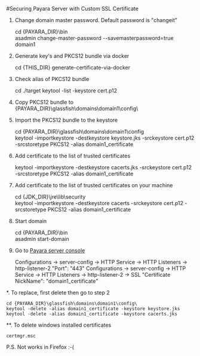 #Securing Payara Server with Custom SSL Certificate

1. Change domain master password. Default password is "changeit"


    cd {PAYARA_DIR}\bin\
    asadmin change-master-password --savemasterpassword=true domain1
    
2. Generate key's and PKCS12 bundle via docker


    cd {THIS_DIR}
    generate-certificate-via-docker

3. Check alias of PKCS12 bundle


    cd ./target
    keytool -list -keystore cert.p12

4. Copy PKCS12 bundle to {PAYARA_DIR}\glassfish\domains\domain1\config\

5. Import the PKCS12 bundle to the keystore


    cd {PAYARA_DIR}\glassfish\domains\domain1\config\
    keytool -importkeystore -destkeystore keystore.jks -srckeystore cert.p12 -srcstoretype PKCS12 -alias domain1_certificate

6. Add certificate to the list of trusted certificates


    keytool -importkeystore -destkeystore cacerts.jks -srckeystore cert.p12 -srcstoretype PKCS12 -alias domain1_certificate

7. Add certificate to the list of trusted certificates on your machine
    

    cd {JDK_DIR}\jre\lib\security\
    keytool -importkeystore -destkeystore cacerts -srckeystore cert.p12 -srcstoretype PKCS12 -alias domain1_certificate

7. Start domain


    cd {PAYARA_DIR}\bin\
    asadmin start-domain

8. Go to [Payara server console](http://localhost:4848)


    Configurations -> server-config -> HTTP Service -> HTTP Listeners -> http-listener-2
        "Port": "443"
    Configurations -> server-config -> HTTP Service -> HTTP Listeners -> http-listener-2 -> SSL
        "Certificate NickName": "domain1_certificate"


*. To replace, first delete then go to step 2


    cd {PAYARA_DIR}\glassfish\domains\domain1\config\
    keytool -delete -alias domain1_certificate -keystore keystore.jks
    keytool -delete -alias domain1_certificate -keystore cacerts.jks
    
**. To delete windows installed certificates


    certmgr.msc    

P.S. Not works in Firefox :-(
